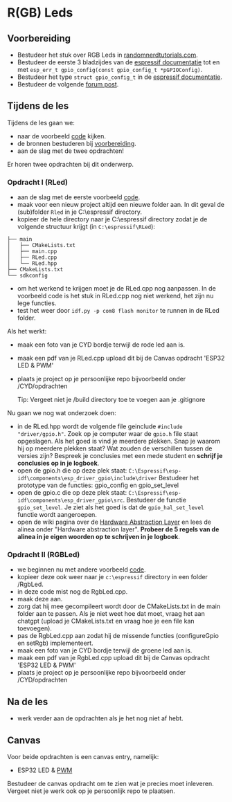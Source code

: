 # R(GB) Leds

## Voorbereiding

- Bestudeer het stuk over RGB Leds in [randomnerdtutorials.com](https://randomnerdtutorials.com/esp32-cheap-yellow-display-cyd-pinout-esp32-2432s028r/).
- Bestudeer de eerste 3 bladzijdes van de [espressif documentatie](https://docs.espressif.com/projects/esp-idf/en/stable/esp32/api-reference/peripherals/gpio.html) tot en met ```esp_err_t gpio_config(const gpio_config_t *pGPIOConfig)```.
- Bestudeer het type ```struct gpio_config_t``` in de [espressif documentatie](https://docs.espressif.com/projects/esp-idf/en/stable/esp32/api-reference/peripherals/gpio.html).
- Bestudeer de volgende [forum post](https://github.com/espressif/esp-idf/issues/285).

## Tijdens de les

Tijdens de les gaan we:

- naar de voorbeeld [code](../../software/CYD/RLed/) kijken.
- de bronnen bestuderen bij [voorbereiding](#voorbereiding).
- aan de slag met de twee opdrachten!

Er horen twee opdrachten bij dit onderwerp.  

### Opdracht I (RLed)

- aan de slag met de eerste voorbeeld [code](../../software/CYD/RLed/).
- maak voor een nieuw project altijd een nieuwe folder aan. In dit geval de (sub)folder ```Rled``` in je C:\espressif directory.
- kopieer de hele directory naar je C:\espressif directory zodat je de volgende structuur krijgt (in ```C:\espressif\RLed```):

```
├── main
│   ├── CMakeLists.txt
│   ├── main.cpp
│   ├── RLed.cpp
│   └── RLed.hpp
├── CMakeLists.txt
└── sdkconfig                
```

- om het werkend te krijgen moet je de RLed.cpp nog aanpassen. In de voorbeeld code is het stuk in RLed.cpp nog niet werkend, het zijn nu lege functies.
- test het weer door ```idf.py -p com8 flash monitor``` te runnen in de RLed folder.

Als het werkt:

- maak een foto van je CYD bordje terwijl de rode led aan is.
- maak een pdf van je RLed.cpp upload dit bij de Canvas opdracht 'ESP32 LED & PWM'
- plaats je project op je persoonlijke repo bijvoorbeeld onder /CYD/opdrachten

    Tip: Vergeet niet je /build directory toe te voegen aan je .gitignore

Nu gaan we nog wat onderzoek doen:

- in de RLed.hpp wordt de volgende file geinclude ```#include "driver/gpio.h"```. Zoek op je computer waar de ```gpio.h``` file staat opgeslagen. Als het goed is vind je meerdere plekken. Snap je waarom hij op meerdere plekken staat? Wat zouden de verschillen tussen de versies zijn? Bespreek je conclusies met een mede student en **schrijf je conclusies op in je logboek**.  
- open de gpio.h die op deze plek staat: ```C:\Espressif\esp-idf\components\esp_driver_gpio\include\driver``` Bestudeer het prototype van de functies: gpio_config en gpio_set_level
- open de gpio.c die op deze plek staat: ```C:\Espressif\esp-idf\components\esp_driver_gpio\src```. Bestudeer de functie ```gpio_set_level```. Je ziet als het goed is dat de ```gpio_hal_set_level``` functie wordt aangeroepen.
- open de wiki pagina over de [Hardware Abstraction Layer](https://en.wikipedia.org/wiki/Hardware_abstraction) en lees de alinea onder "Hardware abstraction layer". **Probeer de 5 regels van de alinea in je eigen woorden op te schrijven in je logboek**.

### Opdracht II (RGBLed)

- we beginnen nu met andere voorbeeld [code](../../software/CYD/RgbLed/).
- kopieer deze ook weer naar je ```c:\espressif``` directory in een folder /RgbLed.
- in deze code mist nog de RgbLed.cpp.
- maak deze aan.
- zorg dat hij mee gecompileert wordt door de CMakeLists.txt in de main folder aan te passen. Als je niet weet hoe dat moet, vraag het aan chatgpt (upload je CMakeLists.txt en vraag hoe je een file kan toevoegen).
- pas de RgbLed.cpp aan zodat hij de missende functies (configureGpio en setRgb) implementeert.
- maak een foto van je CYD bordje terwijl de groene led aan is.
- maak een pdf van je RgbLed.cpp upload dit bij de Canvas opdracht 'ESP32 LED & PWM'
- plaats je project op je persoonlijke repo bijvoorbeeld onder /CYD/opdrachten

## Na de les

- werk verder aan de opdrachten als je het nog niet af hebt.

## Canvas

Voor beide opdrachten is een canvas entry, namelijk:

- ESP32 LED & [PWM](./programma-CYD-PWM-LEDS.md)

Bestudeer de canvas opdracht om te zien wat je precies moet inleveren. Vergeet niet je werk ook op je persoonlijk repo te plaatsen.
